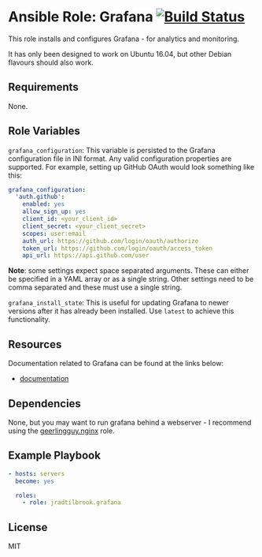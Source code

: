 # Ansible Role: Grafana [![Build Status](https://travis-ci.org/jradtilbrook/ansible-role-grafana.svg?branch=master)](https://travis-ci.org/jradtilbrook/ansible-role-grafana)

This role installs and configures Grafana - for analytics and monitoring.

It has only been designed to work on Ubuntu 16.04, but other Debian flavours
should also work.


## Requirements

None.


## Role Variables

`grafana_configuration`: This variable is persisted to the Grafana configuration
file in INI format. Any valid configuration properties are supported. For
example, setting up GitHub OAuth would look something like this:

```yaml
grafana_configuration:
  'auth.github':
    enabled: yes
    allow_sign_up: yes
    client_id: <your_client_id>
    client_secret: <your_client_secret>
    scopes: user:email
    auth_url: https://github.com/login/oauth/authorize
    token_url: https://github.com/login/oauth/access_token
    api_url: https://api.github.com/user
```

**Note**: some settings expect space separated arguments. These can either be
specified in a YAML array or as a single string. Other settings need to be comma
separated and these must use a single string.

`grafana_install_state`: This is useful for updating Grafana to newer versions
after it has already been installed. Use `latest` to achieve this functionality.


## Resources

Documentation related to Grafana can be found at the links below:

- [documentation](http://docs.grafana.org/)


## Dependencies

None, but you may want to run grafana behind a webserver - I recommend using the
[geerlingguy.nginx](https://github.com/geerlingguy/ansible-role-nginx) role.


## Example Playbook

```yaml
- hosts: servers
  become: yes

  roles:
    - role: jradtilbrook.grafana
```


## License

MIT
